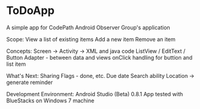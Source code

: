 # ToDoApp
A simple app for CodePath Android Observer Group's application

Scope:
  View a list of existing items
  Add a new item
  Remove an item
  
Concepts:
  Screen -> Activity -> XML and java code
  ListView / EditText / Button
  Adapter - between data and views
  onClick handling for buttion and list item
  
What's Next:
  Sharing
  Flags - done, etc.
  Due date
  Search ability
  Location -> generate reminder
  
  
Development Environment:
  Android Studio (Beta) 0.8.1
  App tested with BlueStacks on Windows 7 machine
  
